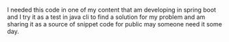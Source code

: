 I needed this code in one of my content that am developing in spring boot and I try it as a test in java cli to find a solution for my problem and am sharing it as a source of snippet code for public may someone need it some day.
